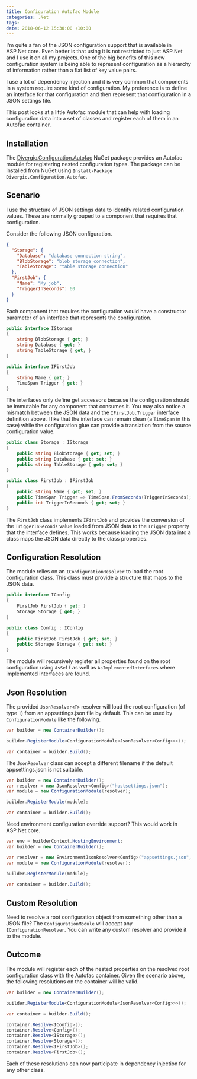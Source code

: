 ```yaml
---
title: Configuration Autofac Module
categories: .Net
tags: 
date: 2018-06-12 15:30:00 +10:00
---
```


I'm quite a fan of the JSON configuration support that is available in ASP.Net core. Even better is that using it is not restricted to just ASP.Net and I use it on all my projects. One of the big benefits of this new configuration system is being able to represent configuration as a hierarchy of information rather than a flat list of key value pairs.

I use a lot of dependency injection and it is very common that components in a system require some kind of configuration. My preference is to define an interface for that configuration and then represent that configuration in a JSON settings file. 

This post looks at a little Autofac module that can help with loading configuration data into a set of classes and register each of them in an Autofac container.

<!--more-->
## Installation

The [Divergic.Configuration.Autofac](https://www.nuget.org/packages/Divergic.Configuration.Autofac) NuGet package provides an Autofac module for registering nested configuration types. The package can be installed from NuGet using ```Install-Package Divergic.Configuration.Autofac```.

## Scenario

I use the structure of JSON settings data to identify related configuration values. These are normally grouped to a component that requires that configuration.

Consider the following JSON configuration.

```json
{
  "Storage": {
    "Database": "database connection string",
    "BlobStorage": "blob storage connection",
    "TableStorage": "table storage connection"
  },
  "FirstJob": {
    "Name": "My job",
    "TriggerInSeconds": 60
  }
}
```

Each component that requires the configuration would have a constructor parameter of an interface that represents the configuration. 

```csharp
public interface IStorage
{
    string BlobStorage { get; }
    string Database { get; }
    string TableStorage { get; }
}

public interface IFirstJob
{
    string Name { get; }
    TimeSpan Trigger { get; }
}
```

The interfaces only define get accessors because the configuration should be immutable for any component that consumes it. You may also notice a mismatch between the JSON data and the ```IFirstJob.Trigger``` interface definition above. I like that the interface can remain clean (a ```TimeSpan``` in this case) while the configuration glue can provide a translation from the source configuration value.

```csharp
public class Storage : IStorage
{
    public string BlobStorage { get; set; }
    public string Database { get; set; }
    public string TableStorage { get; set; }
}

public class FirstJob : IFirstJob
{
    public string Name { get; set; }
    public TimeSpan Trigger => TimeSpan.FromSeconds(TriggerInSeconds);
    public int TriggerInSeconds { get; set; }
}
```

The ```FirstJob``` class implements ```IFirstJob``` and provides the conversion of the ```TriggerInSeconds``` value loaded from JSON data to the ```Trigger``` property that the interface defines. This works because loading the JSON data into a class maps the JSON data directly to the class properties.

## Configuration Resolution

The module relies on an ```IConfigurationResolver``` to load the root configuration class. This class must provide a structure that maps to the JSON data.

```csharp
public interface IConfig
{
    FirstJob FirstJob { get; }
    Storage Storage { get; }
}

public class Config : IConfig
{
    public FirstJob FirstJob { get; set; }
    public Storage Storage { get; set; }
}

```

The module will recursively register all properties found on the root configuration using ```AsSelf``` as well as ```AsImplementedInterfaces``` where implemented interfaces are found.

## Json Resolution

The provided ```JsonResolver<T>``` resolver will load the root configuration (of type ```T```) from an appsettings.json file by default. This can be used by ```ConfigurationModule``` like the following.

```csharp
var builder = new ContainerBuilder();

builder.RegisterModule<ConfigurationModule<JsonResolver<Config>>>();

var container = builder.Build();
```

The ```JsonResolver``` class can accept a different filename if the default appsettings.json is not suitable.

```csharp
var builder = new ContainerBuilder();
var resolver = new JsonResolver<Config>("hostsettings.json");
var module = new ConfigurationModule(resolver);

builder.RegisterModule(module);

var container = builder.Build();
```

Need environment configuration override support? This would work in ASP.Net core.

```csharp
var env = builderContext.HostingEnvironment;
var builder = new ContainerBuilder();

var resolver = new EnvironmentJsonResolver<Config>("appsettings.json", $"appsettings.{env.EnvironmentName}.json");
var module = new ConfigurationModule(resolver);

builder.RegisterModule(module);

var container = builder.Build();
```

## Custom Resolution

Need to resolve a root configuration object from something other than a JSON file? The ```ConfigurationModule``` will accept any ```IConfigurationResolver```. You can write any custom resolver and provide it to the module.

## Outcome

The module will register each of the nested properties on the resolved root configuration class with the Autofac container. Given the scenario above, the following resolutions on the container will be valid.

```csharp
var builder = new ContainerBuilder();

builder.RegisterModule<ConfigurationModule<JsonResolver<Config>>>();

var container = builder.Build();

container.Resolve<IConfig>();
container.Resolve<Config>();
container.Resolve<IStorage>();
container.Resolve<Storage>();
container.Resolve<IFirstJob>();
container.Resolve<FirstJob>();
```

Each of these resolutions can now participate in dependency injection for any other class.